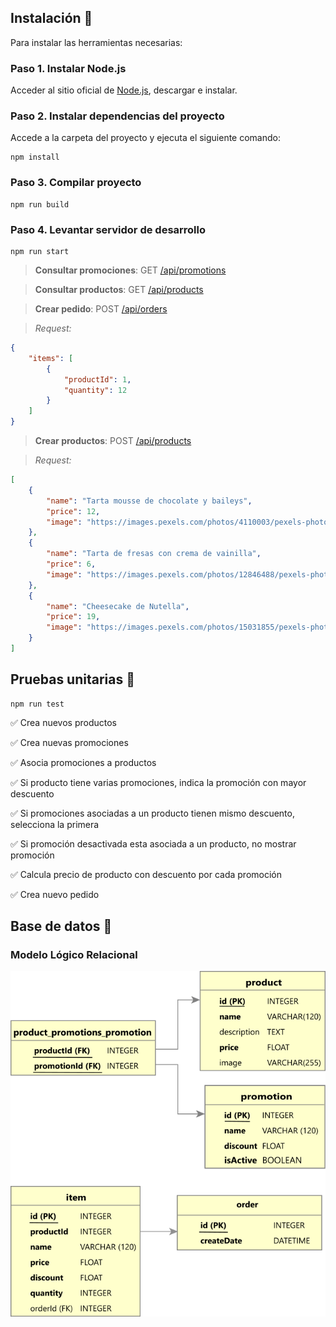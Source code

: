 
## Instalación 🔧

Para instalar las herramientas necesarias:

### Paso 1. Instalar Node.js

Acceder al sitio oficial de [Node.js](https://nodejs.org/), descargar e instalar.

### Paso 2. Instalar dependencias del proyecto

Accede a la carpeta del proyecto y ejecuta el siguiente comando:

```
npm install
```

### Paso 3. Compilar proyecto

```
npm run build
```

### Paso 4. Levantar servidor de desarrollo

```
npm run start
```

> **Consultar promociones**: GET [/api/promotions](http://localhost:3000/api/promotions)

> **Consultar productos**: GET [/api/products](http://localhost:3000/api/products)

> **Crear pedido**: POST [/api/orders](http://localhost:3000/api/orders)

> *Request:*
```json
{
    "items": [
        {
            "productId": 1,
            "quantity": 12
        }
    ]
}
```
> **Crear productos**: POST [/api/products](http://localhost:3000/api/products)

> *Request:*
```json
[
    { 
        "name": "Tarta mousse de chocolate y baileys", 
        "price": 12,
        "image": "https://images.pexels.com/photos/4110003/pexels-photo-4110003.jpeg?auto=compress&cs=tinysrgb&w=1260&h=750&dpr=1"
    },
    { 
        "name": "Tarta de fresas con crema de vainilla", 
        "price": 6,
        "image": "https://images.pexels.com/photos/12846488/pexels-photo-12846488.jpeg?auto=compress&cs=tinysrgb&w=1260&h=750&dpr=1" 
    },
    { 
        "name": "Cheesecake de Nutella", 
        "price": 19,
        "image": "https://images.pexels.com/photos/15031855/pexels-photo-15031855.jpeg?auto=compress&cs=tinysrgb&w=600"
    }
]
```

## Pruebas unitarias 💋

```
npm run test
```

✅ Crea nuevos productos

✅ Crea nuevas promociones

✅ Asocia promociones a productos

✅ Si producto tiene varias promociones, indica la promoción con mayor descuento

✅ Si promociones asociadas a un producto tienen mismo descuento, selecciona la primera

✅ Si promoción desactivada esta asociada a un producto, no mostrar promoción

✅ Calcula precio de producto con descuento por cada promoción

✅ Crea nuevo pedido

## Base de datos :floppy_disk:

### Modelo Lógico Relacional

![Modelo Lógico Relacional](./docs/MODELO_LOGICO_RELACIONAL_v0.3.png "Modelo Lógico Relacional")

